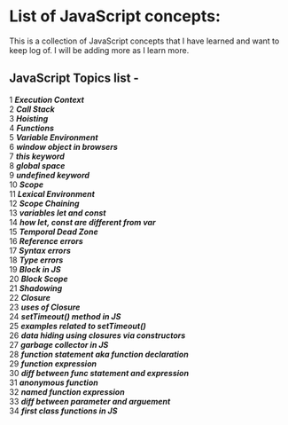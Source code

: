 ﻿# List of JavaScript concepts:

This is a collection of JavaScript concepts that I have learned and want to keep log of.
I will be adding more as I learn more.

## JavaScript Topics list -<br />

1 **_Execution Context_** <br />
2 **_Call Stack_** <br />
3 **_Hoisting_** <br />
4 **_Functions_** <br />
5 **_Variable Environment_** <br />
6 **_window object in browsers_** <br />
7 **_this keyword_** <br />
8 **_global space_** <br />
9 **_undefined keyword_** <br />
10 **_Scope_** <br />
11 **_Lexical Environment_** <br />
12 **_Scope Chaining_** <br />
13 **_variables let and const_** <br />
14 **_how let, const are different from var_** <br />
15 **_Temporal Dead Zone_** <br />
16 **_Reference errors_** <br />
17 **_Syntax errors_** <br />
18 **_Type errors_** <br />
19 **_Block in JS_**<br />
20 **_Block Scope_**<br />
21 **_Shadowing_**<br />
22 **_Closure_**<br />
23 **_uses of Closure_**<br />
24 **_setTimeout() method in JS_**<br />
25 **_examples related to setTimeout()_**<br />
26 **_data hiding using closures via constructors_**<br />
27 **_garbage collector in JS_**<br />
28 **_function statement aka function declaration_**<br />
29 **_function expression_**<br />
30 **_diff between func statement and expression_**<br />
31 **_anonymous function_**<br />
32 **_named function expression_**<br />
33 **_diff between parameter and arguement_**<br />
34 **_first class functions in JS_**<br />
